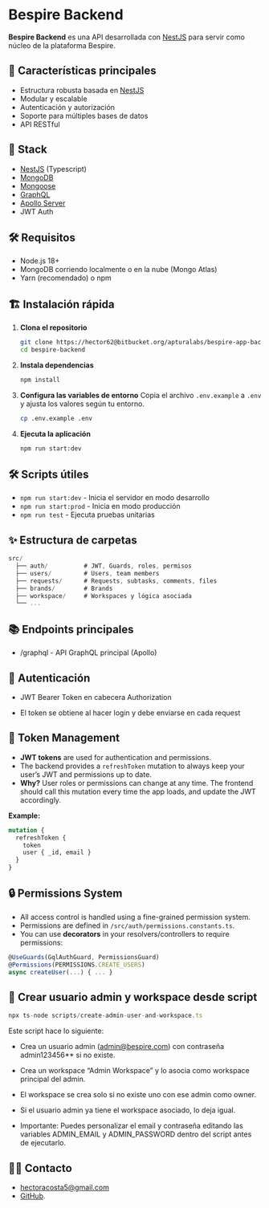 # Bespire Backend

**Bespire Backend** es una API desarrollada con [NestJS](https://nestjs.com/) para servir como núcleo de la plataforma Bespire.

## 🚀 Características principales

- Estructura robusta basada en [NestJS](https://nestjs.com/)
- Modular y escalable
- Autenticación y autorización
- Soporte para múltiples bases de datos
- API RESTful

## 🚀 Stack

- [NestJS](https://nestjs.com/) (Typescript)
- [MongoDB](https://www.mongodb.com/)
- [Mongoose](https://mongoosejs.com/)
- [GraphQL](https://graphql.org/)
- [Apollo Server](https://www.apollographql.com/docs/apollo-server/)
- JWT Auth

## 🛠️ Requisitos

- Node.js 18+
- MongoDB corriendo localmente o en la nube (Mongo Atlas)
- Yarn (recomendado) o npm

## 🏗️ Instalación rápida

1. **Clona el repositorio**
   ```bash
   git clone https://hector62@bitbucket.org/apturalabs/bespire-app-backend.git
   cd bespire-backend
   ```

2. **Instala dependencias**
   ```bash
   npm install
   ```

3. **Configura las variables de entorno**
   Copia el archivo `.env.example` a `.env` y ajusta los valores según tu entorno.

   ```bash
   cp .env.example .env
   ```

4. **Ejecuta la aplicación**
   ```bash
   npm run start:dev
   ```

## 🛠️ Scripts útiles

- `npm run start:dev` - Inicia el servidor en modo desarrollo
- `npm run start:prod` - Inicia en modo producción
- `npm run test` - Ejecuta pruebas unitarias

## ✨ Estructura de carpetas

```ts
src/
  ├── auth/          # JWT, Guards, roles, permisos
  ├── users/         # Users, team members
  ├── requests/      # Requests, subtasks, comments, files
  ├── brands/        # Brands
  ├── workspace/     # Workspaces y lógica asociada
  └── ... 
```

## 📚 Endpoints principales

- /graphql - API GraphQL principal (Apollo)

##  🔐 Autenticación
- JWT Bearer Token en cabecera Authorization

- El token se obtiene al hacer login y debe enviarse en cada request

## 🔐 Token Management

- **JWT tokens** are used for authentication and permissions.
- The backend provides a `refreshToken` mutation to always keep your user’s JWT and permissions up to date.
- **Why?** User roles or permissions can change at any time. The frontend should call this mutation every time the app loads, and update the JWT accordingly.

**Example:**

```graphql
mutation {
  refreshToken {
    token
    user { _id, email }
  }
}
```

## 🔒 Permissions System

- All access control is handled using a fine-grained permission system.
- Permissions are defined in `/src/auth/permissions.constants.ts`.
- You can use **decorators** in your resolvers/controllers to require permissions:

```ts
@UseGuards(GqlAuthGuard, PermissionsGuard)
@Permissions(PERMISSIONS.CREATE_USERS)
async createUser(...) { ... }
```

## 🚀 Crear usuario admin y workspace desde script

```ts
npx ts-node scripts/create-admin-user-and-workspace.ts
```

Este script hace lo siguiente:

- Crea un usuario admin (admin@bespire.com) con contraseña admin123456** si no existe.

- Crea un workspace “Admin Workspace” y lo asocia como workspace principal del admin.

- El workspace se crea solo si no existe uno con ese admin como owner.

- Si el usuario admin ya tiene el workspace asociado, lo deja igual.

- Importante: Puedes personalizar el email y contraseña editando las variables ADMIN_EMAIL y ADMIN_PASSWORD dentro del script antes de ejecutarlo.

## 🧑‍💻 Contacto

- hectoracosta5@gmail.com
- [GitHub](https://github.com/hector53).